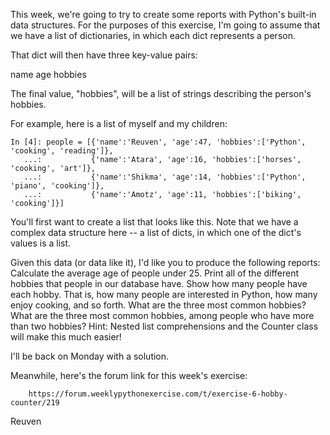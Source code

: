 This week, we're going to try to create some reports with Python's built-in data structures. For the purposes of this exercise, I'm going to assume that we have a list of dictionaries, in which each dict represents a person. 

That dict will then have three key-value pairs:

name
age
hobbies

The final value, "hobbies", will be a list of strings describing the person's hobbies.

For example, here is a list of myself and my children:

    In [4]: people = [{'name':'Reuven', 'age':47, 'hobbies':['Python', 'cooking', 'reading']},
       ...:           {'name':'Atara', 'age':16, 'hobbies':['horses', 'cooking', 'art']},
       ...:           {'name':'Shikma', 'age':14, 'hobbies':['Python', 'piano', 'cooking']},
       ...:           {'name':'Amotz', 'age':11, 'hobbies':['biking', 'cooking']}]

You'll first want to create a list that looks like this. Note that we have a complex data structure here -- a list of dicts, in which one of the dict's values is a list.

Given this data (or data like it), I'd like you to produce the following reports:
Calculate the average age of people under 25.
Print all of the different hobbies that people in our database have.
Show how many people have each hobby.  That is, how many people are interested in Python, how many enjoy cooking, and so forth.
What are the three most common hobbies?
What are the three most common hobbies, among people who have more than two hobbies?
Hint: Nested list comprehensions and the Counter class will make this much easier!

I'll be back on Monday with a solution.

Meanwhile, here's the forum link for this week's exercise:

        https://forum.weeklypythonexercise.com/t/exercise-6-hobby-counter/219

Reuven
 
